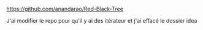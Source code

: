 https://github.com/anandarao/Red-Black-Tree

J'ai modifier le repo pour qu'il y ai des itérateur et j'ai effacé le dossier idea
